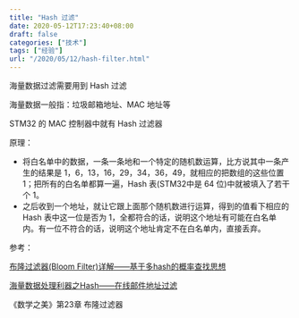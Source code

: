 ```yaml
---
title: "Hash 过滤"
date: 2020-05-12T17:23:40+08:00
draft: false
categories: ["技术"]
tags: ["经验"]
url: "/2020/05/12/hash-filter.html"
---
```


海量数据过滤需要用到 Hash 过滤

海量数据一般指：垃圾邮箱地址、MAC 地址等

STM32 的 MAC 控制器中就有 Hash 过滤器

原理：

- 将白名单中的数据，一条一条地和一个特定的随机数运算，比方说其中一条产生的结果是 1，6，13，16，29，34，36，49，就相应的把数组的这些位置 1；把所有的白名单都算一遍，Hash 表(STM32中是 64 位)中就被填入了若干个 1。
- 之后收到一个地址，就让它跟上面那个随机数进行运算，得到的值看下相应的 Hash 表中这一位是否为 1，全都符合的话，说明这个地址有可能在白名单内。有一位不符合的话，说明这个地址肯定不在白名单内，直接丢弃。



参考：

[布隆过滤器(Bloom Filter)详解——基于多hash的概率查找思想](https://www.cnblogs.com/bonelee/p/6215176.html)

[海量数据处理利器之Hash——在线邮件地址过滤](https://blog.csdn.net/k183000860/article/details/52201332)

《数学之美》第23章 布隆过滤器